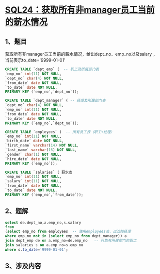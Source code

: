 # [SQL24：获取所有非manager员工当前的薪水情况](https://www.nowcoder.com/practice/8fe212a6c71b42de9c15c56ce354bebe?tpId=82&&tqId=29776&rp=1&ru=/ta/sql&qru=/ta/sql/question-ranking)

## 1、题目

获取所有非manager员工当前的薪水情况，给出dept_no、emp_no以及salary ，当前表示to_date='9999-01-01'

```sql
CREATE TABLE `dept_emp` (  -- 职工及所属部门表
`emp_no` int(11) NOT NULL,
`dept_no` char(4) NOT NULL,
`from_date` date NOT NULL,
`to_date` date NOT NULL,
PRIMARY KEY (`emp_no`,`dept_no`));

CREATE TABLE `dept_manager` ( -- 经理及所属部门表
`dept_no` char(4) NOT NULL,
`emp_no` int(11) NOT NULL,
`from_date` date NOT NULL,
`to_date` date NOT NULL,
PRIMARY KEY (`emp_no`,`dept_no`));

CREATE TABLE `employees` (  -- 所有员工表（职工+经理）
`emp_no` int(11) NOT NULL,
`birth_date` date NOT NULL,
`first_name` varchar(14) NOT NULL,
`last_name` varchar(16) NOT NULL,
`gender` char(1) NOT NULL,
`hire_date` date NOT NULL,
PRIMARY KEY (`emp_no`));

CREATE TABLE `salaries` ( 薪水表
`emp_no` int(11) NOT NULL,
`salary` int(11) NOT NULL,
`from_date` date NOT NULL,
`to_date` date NOT NULL,
PRIMARY KEY (`emp_no`,`from_date`));
```

## 2、题解

```sql
select de.dept_no,a.emp_no,s.salary
from 
(select emp_no from employees  -- 使用employees表，过滤掉经理
where emp_no not in (select emp_no from dept_manager)) a 
join dept_emp de on a.emp_no=de.emp_no   -- 只取有所属部门的职工
join salaries s on a.emp_no=s.emp_no
where s.to_date='9999-01-01';
```

## 3、涉及内容
